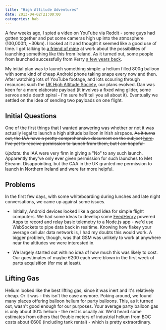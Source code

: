 ```yaml
---
title: "High Altitude Adventures"
date: 2013-04-02T21:00:00
categories: hab
---
```


A few weeks ago, I spied a video on YouTube via Reddit - some guys had gotten together and put some cameras high up into the atmosphere (100,000ft, ~30km). I looked at it and thought it seemed like a good use of time. I got talking to [a friend of mine](http://blog.danielvagg.com/blog/) at work about the possibilites of launching something like this from Ireland. As it turned out, some people from launched successfully from Kerry [a few years back](https://www.youtube.com/watch?v=cqGoFAts1ag).

My initial plan was to launch something simple: a helium filled 800g balloon with some kind of cheap Android phone taking snaps every now and then. After watching lots of YouTube footage, and lots scouring through resources such the [UK High Altitude Society](http://ukhas.org.uk/), our plans evolved. Dan was keen for a more elaborate payload (it involves a fixed wing glider, some servos and a death spiral - I'm sure he'll tell you all about it). Eventually we settled on the idea of sending two payloads on one flight.

Initial Questions
-----------------

One of the first things that I wanted answering was whether or not it was actually legal to launch a high altitude balloon in Irish airspace. ~~As it turns out, the IAA have a pretty comprehensive document on the subject [here](https://www.iaa.ie/library_download.jsp?libraryID=213). I've yet to receive permission to launch from them, but I am hopeful.~~

*Update:* the IAA were very firm in giving a "No" to any such launch. Apparently they've only ever given permission for such launches to Met Éireann. Disappointing, but the CAA in the UK granted me permission to launch in Northern Ireland and were far more helpful.

Problems
--------
In the first few days, with some whiteboarding during lunches and late night conversations, we came up against some issues.

* Initially, Android devices looked like a good idea for simple flight computers. We had some ideas to develop some [FeedHenry](http://www.feedhenry.com) powered Apps to record and relay basic telemetry to a Node.js app - we'd use WebSockets to pipe data back in realtime. Knowing how flakey your average cellular data network is, I had my doubts this would work. A bigger problem, though, was that GSM was unlikely to work at anywhere near the altitudes we were interested in.

* We largely started out with no idea of how much this was likely to cost. Our guestimates of maybe €200 each were blown in the first week of parts acquisition (for me at least).

Lifting Gas
-----------
Helium looked like the best lifting gas, since it was inert and it's relatively cheap. Or it was - this isn't the case anymore. Poking around, we found many places offering balloon helium for party balloons. This, as it turned out, wasn't good enough for our purposes. Your average party balloon gas is only about 30% helium - the rest is usually air. We'd heard some estimates from others that 9cubic meters of industrial helium from BOC costs about €600 (including tank rental) - which is pretty extraordinary.
